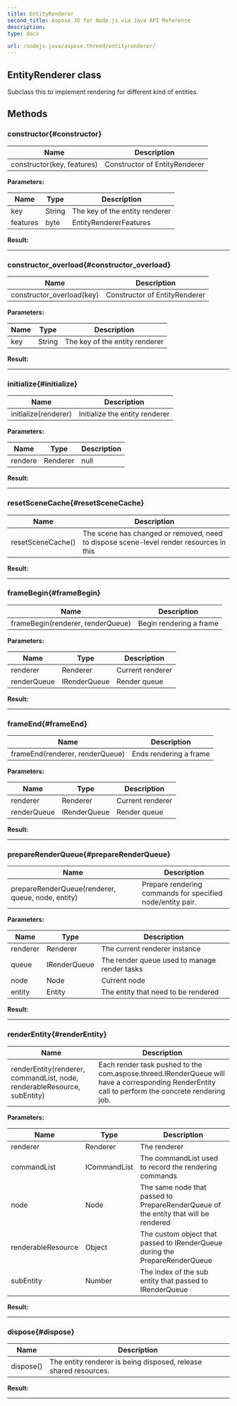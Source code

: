 ```yaml
---
title: EntityRenderer 
second_title: Aspose.3D for Node.js via Java API Reference
description: 
type: docs

url: /nodejs-java/aspose.threed/entityrenderer/
---
```

## EntityRenderer class

  Subclass this to implement rendering for different kind of entities.


## Methods

### constructor{#constructor}

| Name | Description |
| --- | --- |
| constructor(key, features) | Constructor of EntityRenderer | 

 **Parameters:**

| Name | Type | Description |
| --- | --- | --- |
| key | String | The key of the entity renderer |
| features | byte | EntityRendererFeatures |

 **Result:**



---


### constructor_overload{#constructor_overload}

| Name | Description |
| --- | --- |
| constructor_overload(key) | Constructor of EntityRenderer | 

 **Parameters:**

| Name | Type | Description |
| --- | --- | --- |
| key | String | The key of the entity renderer |

 **Result:**



---


### initialize{#initialize}

| Name | Description |
| --- | --- |
| initialize(renderer) | Initialize the entity renderer | 

 **Parameters:**

| Name | Type | Description |
| --- | --- | --- |
|  rendere | Renderer | null |

 **Result:**



---


### resetSceneCache{#resetSceneCache}

| Name | Description |
| --- | --- |
| resetSceneCache() | The scene has changed or removed, need to dispose scene-level render resources in this | 

 **Result:**



---


### frameBegin{#frameBegin}

| Name | Description |
| --- | --- |
| frameBegin(renderer, renderQueue) | Begin rendering a frame | 

 **Parameters:**

| Name | Type | Description |
| --- | --- | --- |
| renderer | Renderer | Current renderer |
| renderQueue | IRenderQueue | Render queue |

 **Result:**



---


### frameEnd{#frameEnd}

| Name | Description |
| --- | --- |
| frameEnd(renderer, renderQueue) | Ends rendering a frame | 

 **Parameters:**

| Name | Type | Description |
| --- | --- | --- |
| renderer | Renderer | Current renderer |
| renderQueue | IRenderQueue | Render queue |

 **Result:**



---


### prepareRenderQueue{#prepareRenderQueue}

| Name | Description |
| --- | --- |
| prepareRenderQueue(renderer, queue, node, entity) | Prepare rendering commands for specified node/entity pair. | 

 **Parameters:**

| Name | Type | Description |
| --- | --- | --- |
| renderer | Renderer | The current renderer instance |
| queue | IRenderQueue | The render queue used to manage render tasks |
| node | Node | Current node |
| entity | Entity | The entity that need to be rendered |

 **Result:**



---


### renderEntity{#renderEntity}

| Name | Description |
| --- | --- |
| renderEntity(renderer, commandList, node, renderableResource, subEntity) | Each render task pushed to the com.aspose.threed.IRenderQueue will have a corresponding RenderEntity call to perform the concrete rendering job. | 

 **Parameters:**

| Name | Type | Description |
| --- | --- | --- |
| renderer | Renderer | The renderer |
| commandList | ICommandList | The commandList used to record the rendering commands |
| node | Node | The same node that passed to PrepareRenderQueue of the entity that will be rendered |
| renderableResource | Object | The custom object that passed to IRenderQueue during the PrepareRenderQueue |
| subEntity | Number | The index of the sub entity that passed to IRenderQueue |

 **Result:**



---


### dispose{#dispose}

| Name | Description |
| --- | --- |
| dispose() | The entity renderer is being disposed, release shared resources. | 

 **Result:**



---



